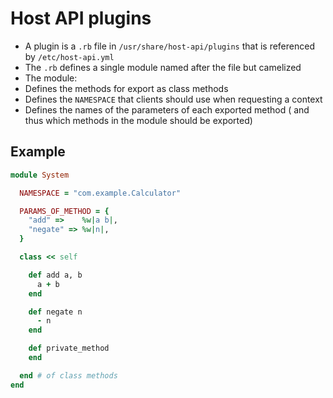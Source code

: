 
# Host API plugins

 + A plugin is a `.rb` file in `/usr/share/host-api/plugins` that is referenced by `/etc/host-api.yml`
 + The `.rb` defines a single module named after the file but camelized
 + The module:
  + Defines the methods for export as class methods
  + Defines the `NAMESPACE` that clients should use when requesting a context
  + Defines the names of the parameters of each exported method ( and thus which methods in the module should be exported)

## Example

```ruby
module System

  NAMESPACE = "com.example.Calculator"

  PARAMS_OF_METHOD = {
    "add" =>    %w|a b|,
    "negate" => %w|n|,
  }

  class << self

    def add a, b
      a + b
    end

    def negate n
      - n
    end

    def private_method
    end

  end # of class methods
end


```

